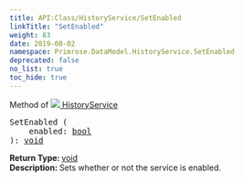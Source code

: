 ```yaml
---
title: API:Class/HistoryService/SetEnabled
linkTitle: "SetEnabled"
weight: 83
date: 2019-08-02
namespace: Primrose.DataModel.HistoryService.SetEnabled
deprecated: false
no_list: true
toc_hide: true
---
```

Method of <a href="/docs/api-reference/Class/HistoryService"><img src="/icons/silk/clock.png"/>&nbsp;HistoryService</a>
<pre class="method-declaration">
SetEnabled (
    enabled: <a class="type" href="/docs/api-reference/System/Primitives#boolean">bool</a>
): <a class="type" href="/docs/api-reference/System/void">void</a></pre>
<b>Return Type: </b>
<a class="type" href="/docs/api-reference/System/void">void</a>
<br/>
<b>Description: </b>
Sets whether or not the service is enabled.

